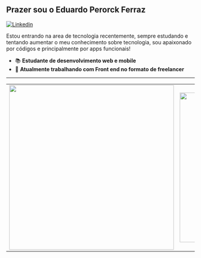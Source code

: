 <h2>Prazer sou o Eduardo Perorck Ferraz </h2>

[![Linkedin](https://img.shields.io/badge/-LinkedIn-blue?style=flat&logo=Linkedin&logoColor=white)](https://www.linkedin.com/in/eduardo-ferraz-1ba625196/)

Estou entrando na area de tecnologia recentemente, sempre estudando e tentando aumentar o meu conhecimento sobre tecnologia, sou apaixonado por códigos e principalmente por apps funcionais!

- 📚 <b>Estudante de desenvolvimento web e mobile </b>
- 🚀 <b>Atualmente trabalhando com Front end no formato de freelancer </b>

<hr>

<center>
    <table align="center">
      <tr>
          <td>
              <img width="440px" align="center" src="https://github-readme-stats.vercel.app/api?username=edupferraz&count_private=true&hide_border=true" />
          </td>
          <td>
              <img width="400px" align="center" src="https://github-readme-stats.vercel.app/api/top-langs/?username=edupferraz&hide=html&layout=compact&count_private=true&hide_border=true" />               </td>
      </tr>  
    </table>
</center>
